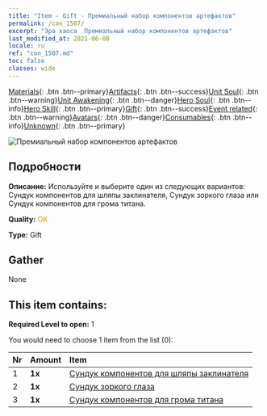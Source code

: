 ```yaml
---
title: "Item - Gift - Премиальный набор компонентов артефактов"
permalink: /con_1507/
excerpt: "Эра хаоса  Премиальный набор компонентов артефактов"
last_modified_at: 2021-06-08
locale: ru
ref: "con_1507.md"
toc: false
classes: wide
---
```

 [Materials](/ItemsRU/){: .btn .btn--primary}[Artifacts](/ItemsRU/Artifacts/){: .btn .btn--success}[Unit Soul](/ItemsRU/UnitSoul/){: .btn .btn--warning}[Unit Awakening](/ItemsRU/UnitAwakening/){: .btn .btn--danger}[Hero Soul](/ItemsRU/HeroSoul/){: .btn .btn--info}[Hero Skill](/ItemsRU/HeroSkill/){: .btn .btn--primary}[Gift](/ItemsRU/Gift/){: .btn .btn--success}[Event related](/ItemsRU/Events/){: .btn .btn--warning}[Avatars](/ItemsRU/Avatars/){: .btn .btn--danger}[Consumables](/ItemsRU/Consumables/){: .btn .btn--info}[Unknown](/ItemsRU/Unknown/){: .btn .btn--primary}

 ![Премиальный набор компонентов артефактов](/images/t/i_907047.png)

## Подробности
 **Описание:** Используйте и выберите один из следующих вариантов: Сундук компонентов для шляпы заклинателя, Сундук зоркого глаза или Сундук компонентов для грома титана.

 **Quality:** <span style="color: #FF8C00">OK</span>

 **Type:** Gift

## Gather

  None

## This item contains:

 **Required Level to open:** 1

 You would need to choose 1 item from the list (0):

  | Nr | Amount |     Item    |
  |:---|:-------|:------------|
  | 1 |  **1x** | [Сундук компонентов для шляпы заклинателя](/ItemsRU/con_1359/) |  | 
  | 2 |  **1x** | [Сундук зоркого глаза](/ItemsRU/con_1349/) |  | 
  | 3 |  **1x** | [Сундук компонентов для грома титана](/ItemsRU/con_1343/) |  | 
